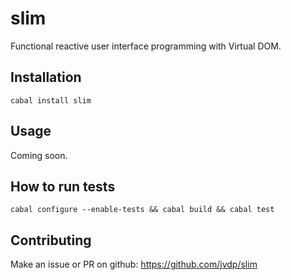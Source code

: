 # slim

Functional reactive user interface programming with Virtual DOM.

## Installation

    cabal install slim

## Usage

Coming soon.

## How to run tests

```
cabal configure --enable-tests && cabal build && cabal test
```

## Contributing

Make an issue or PR on github: https://github.com/jvdp/slim
